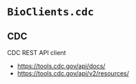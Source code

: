 # `BioClients.cdc`

##  CDC

CDC REST API client

  * <https://tools.cdc.gov/api/docs/>
  * <https://tools.cdc.gov/api/v2/resources/>
